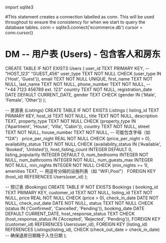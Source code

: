 import sqlite3

#This statement creates a connection labelled as conn.  This will be used throughout to ensure the consistency for when we start to query the database tables.
conn = sqlite3.connect('ecommerce.db')
cursor = conn.cursor()



# DM -- 用户表 (Users) - 包含客人和房东
CREATE TABLE IF NOT EXISTS Users (
    user_id TEXT PRIMARY KEY,          --  "HOST_123"  "GUEST_456"
    user_type TEXT NOT NULL CHECK (user_type IN ('Host', 'Guest')),
    email TEXT NOT NULL UNIQUE,
    first_name TEXT NOT NULL,
    last_name TEXT NOT NULL,
    phone_number TEXT NOT NULL,        --  "+44 7123 456789 ext. 123"
    country TEXT NOT NULL,
    registration_date DATE DEFAULT CURRENT_DATE,
    gender TEXT CHECK (gender IN ('Male', 'Female', 'Other'))
);

-- 房源表 (Listings)
CREATE TABLE IF NOT EXISTS Listings (
    listing_id TEXT PRIMARY KEY,
    host_id TEXT NOT NULL,
    title TEXT NOT NULL,
    description TEXT,
    property_type TEXT NOT NULL CHECK (property_type IN ('Apartment', 'House', 'Villa', 'Cabin')),
    country TEXT NOT NULL,
    street TEXT NOT NULL,
    house_number TEXT NOT NULL,        -- 可能包含字母（如 "12A"）
    price_per_night REAL NOT NULL CHECK (price_per_night > 0),
    availability_status TEXT NOT NULL CHECK (availability_status IN ('Available', 'Booked', 'Unlisted')),
    host_listing_count INTEGER DEFAULT 0,
    listing_popularity INTEGER DEFAULT 0,
    num_bedrooms INTEGER NOT NULL,
    num_bathrooms INTEGER NOT NULL,
    num_guests_max INTEGER NOT NULL,
    min_nights INTEGER NOT NULL CHECK (min_nights >= 1),
    amenities TEXT,                    -- 用逗号分隔的设施列表（如 "WiFi,Pool"）
    FOREIGN KEY (host_id) REFERENCES Users(user_id)
);

-- 预订表 (Bookings)
CREATE TABLE IF NOT EXISTS Bookings (
    booking_id TEXT PRIMARY KEY,
    customer_id TEXT NOT NULL,
    listing_id TEXT NOT NULL,
    price REAL NOT NULL CHECK (price > 0),
    check_in_date DATE NOT NULL,
    check_out_date DATE NOT NULL,
    status TEXT NOT NULL CHECK (status IN ('Confirmed', 'Cancelled', 'Pending')),
    booking_date DATE DEFAULT CURRENT_DATE,
    host_response_status TEXT CHECK (host_response_status IN ('Accepted', 'Rejected', 'Pending')),
    FOREIGN KEY (customer_id) REFERENCES Users(user_id),
    FOREIGN KEY (listing_id) REFERENCES Listings(listing_id),
    CHECK (check_out_date > check_in_date)  -- 确保退房日期晚于入住日期
);
